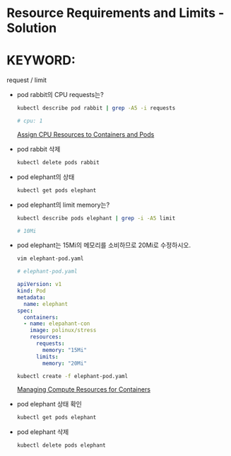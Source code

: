 # Resource Requirements and Limits - Solution

# KEYWORD:
request /
limit

- pod rabbit의 CPU requests는?

    ```bash
    kubectl describe pod rabbit | grep -A5 -i requests

    # cpu: 1
    ```

    [Assign CPU Resources to Containers and Pods](https://kubernetes.io/docs/tasks/configure-pod-container/assign-cpu-resource/)

- pod rabbit 삭제

    ```bash
    kubectl delete pods rabbit
    ```

- pod elephant의 상태

    ```bash
    kubectl get pods elephant
    ```

- pod elephant의 limit memory는?

    ```bash
    kubectl describe pods elephant | grep -i -A5 limit

    # 10Mi 
    ```

- pod elephant는 15Mi의 메모리를 소비하므로 20Mi로 수정하시오.

    ```bash
    vim elephant-pod.yaml
    ```

    ```yaml
    # elephant-pod.yaml

    apiVersion: v1
    kind: Pod
    metadata:
      name: elephant
    spec:
      containers:
      - name: elepahant-con
        image: polinux/stress
        resources:
          requests:
            memory: "15Mi"
          limits:
            memory: "20Mi"
    ```

    ```bash
    kubectl create -f elephant-pod.yaml
    ```

    [Managing Compute Resources for Containers](https://kubernetes.io/docs/concepts/configuration/manage-compute-resources-container/)

- pod elephant 상태 확인

    ```bash
    kubectl get pods elephant
    ```

- pod elephant 삭제

    ```bash
    kubectl delete pods elephant
    ```